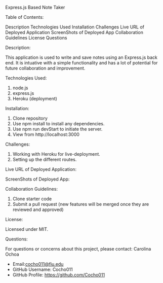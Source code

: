 Express.js Based Note Taker

Table of Contents:

Description
Technologies Used
Installation
Challenges
Live URL of Deployed Application
ScreenShots of Deployed App
Collaboration Guidelines
License
Questions

Description:

This application is used to write and save notes using an Express.js back end. It is intuative with a simple functionality and has a lot of potential for future collaboration and improvement. 

Technologies Used:

1. node.js
2. express.js
3. Heroku (deployment)

Installation:

1. Clone repository
2. Use npm install to install any dependencies.
3. Use npm run devStart to initiate the server. 
4. View from http://localhost:3000

Challenges:
1. Working with Heroku for live-deployment.
2. Setting up the different routes.

Live URL of Deployed Application:


ScreenShots of Deployed App:


Collaboration Guidelines: 

1. Clone starter code
2. Submit a pull request (new features will be merged once they are reviewed and approved)

License: 

Licensed under MIT.

Questions:

For questions or concerns about this project, please contact: Carolina Ochoa 
- Email:cocho011@fiu.edu 
- GitHub Username: Cocho011 
- GitHub Profile: https://github.com/Cocho011

